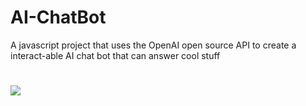 # AI-ChatBot
A javascript project that uses the OpenAI open source API to create a interact-able AI chat bot that can answer cool stuff

#
![](https://github.com/tonywuhoo/OpenAI-Bot/blob/main/demo.gif)
